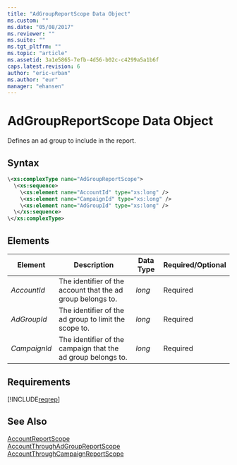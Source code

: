 ```yaml
---
title: "AdGroupReportScope Data Object"
ms.custom: ""
ms.date: "05/08/2017"
ms.reviewer: ""
ms.suite: ""
ms.tgt_pltfrm: ""
ms.topic: "article"
ms.assetid: 3a1e5865-7efb-4d56-b02c-c4299a5a1b6f
caps.latest.revision: 6
author: "eric-urban"
ms.author: "eur"
manager: "ehansen"
---
```

# AdGroupReportScope Data Object
Defines an ad group to include in the report.

## Syntax

```xml
\<xs:complexType name="AdGroupReportScope">
  \<xs:sequence>
    \<xs:element name="AccountId" type="xs:long" />
    \<xs:element name="CampaignId" type="xs:long" />
    \<xs:element name="AdGroupId" type="xs:long" />
  \</xs:sequence>
\</xs:complexType>
```

## <a name="elements"></a>Elements

|Element|Description|Data Type|Required/Optional|
|-----------|---------------|-------------|---------------------|
|*AccountId*|The identifier of the account that the ad group belongs to.|*long*|Required|
|*AdGroupId*|The identifier of the ad group to limit the scope to.|*long*|Required|
|*CampaignId*|The identifier of the campaign that the ad group belongs to.|*long*|Required|

## Requirements
[!INCLUDE[reqrep](../reporting-api/includes/reqrep.md)]
## See Also
[AccountReportScope](../reporting-api/accountreportscope-data-object.md)  
[AccountThroughAdGroupReportScope](../reporting-api/accountthroughadgroupreportscope-data-object.md)  
[AccountThroughCampaignReportScope](../reporting-api/accountthroughcampaignreportscope-data-object.md)  

